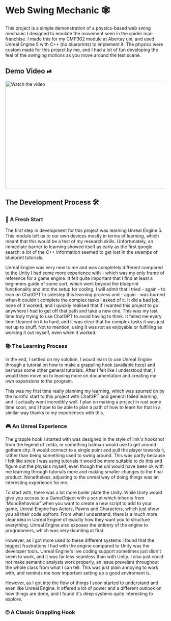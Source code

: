 # Web Swing Mechanic 🕸
This project is a simple demonstration of a physics-based web swing mechanic I designed to emulate the movement seen in the spider 
man franchise. I made this for my CMP302 module at Abertay uni, and used Unreal Engine 5 with C++ (no blueprints) to implement it. 
The physics were custom made for this project by me, and I had a lot of fun developing the feel of the swinging motions 
as you move around the test scene.

## Demo Video ⏯
<a href="https://www.youtube.com/watch?v=yX-MT0WEeu4">
  <img src="https://img.youtube.com/vi/yX-MT0WEeu4/maxresdefault.jpg" alt="Watch the video" width="600" height="337">
</a>

## The Development Process 🛠

### 🐣 A Fresh Start
The first step in development for this project was learning Unreal Engine 5. This module left us to our own devices mostly in terms 
of learning, which meant that this would be a test of my research skills. Unfortunately, an immediate barrier to learning showed 
itself as early as the first google search: a lot of the C++ information seemed to get lost in the swamps of blueprint tutorials.

Unreal Engine was very new to me and was completely different compared to the Unity I had some more experience with - which was my 
only frame of reference for a game engine. It felt quite important that I find at least a beginners guide of some sort, which went
beyond the blueprint functionality and into the setup for coding. I will admit that I tried - again - to lean on ChatGPT to sidestep
this learning process and - again - was burned when it couldn't complete the complex tasks I asked of it. It did a bad job, none of 
it worked, and I quickly realised that if I wanted this project to go anywhere I had to get off that path and take a new one. This
was my last time truly trying to use ChatGPT to avoid having to think. It failed me every time I leaned on it to hard, and it was 
clear that for complex tasks it was just not up to snuff. Not to mention, using it was not as enjoyable or fulfilling as working it 
out myself, even when it worked. 

### 📚 The Learning Process
In the end, I settled on my solution. I would learn to use Unreal Engine through a tutorial on how to make a grappling hook (available
[here](https://www.youtube.com/watch?v=HvKfbWPu79w)) and perhaps some other general tutorials. After I felt like I understood that, 
I would then move on to leaning more on documentation and creating my own expansions to the program. 

This was my first time really planning my learning, which was spurred on by the horrific start to this project with ChatGPT and 
general failed learning, and it actually went incredibly well. I plan on making a project in rust some time soon, and I hope to be 
able to plan a path of how to learn for that in a similar way thanks to my experiences with this.

### 🎮 An Unreal Experience
The grapple hook I started with was designed in the style of link's hookshot from the legend of zelda, or something batman would use 
to get around gotham city. It would connect to a single point and pull the player towards it, rather than being something used to 
swing around. This was partly because I felt like since I was using tutorials it would be more suitable to do this and figure out 
the physics myself, even though the uni would have been ok with me learning through tutorials more and making smaller changes to 
the final product. Nonetheless, adjusting to the unreal way of doing things was an interesting experience for me.

To start with, there was a lot more boiler plate the Unity. While Unity would give you access to a GameObject with a script which 
inherits from 'MonoBehaviour' when you want to create a new script to add to your game, Unreal Engine has Actors, Pawns and Characters,
which just show you all their code upfront. From what I understand, there is a much more clear idea in Unreal Engine of exactly how 
they want you to structure everything. Unreal Engine also exposes the entirety of the engine to programmers, which was very daunting 
at first. 

However, as I got more used to these different systems I found that the biggest frustrations I had with the engine compared to Unity 
was the developer tools. Unreal Engine's live coding support sometimes just didn't seem to work, and it was far less seamless than
with Unity. I also just could not make semantic analysis work properly, an issue prevelant throughout the whole class from what I can 
tell. This was just plain annoying to work with, and reminds me how important setting up a good enviroment is. 

However, as I got into the flow of things I soon started to understand and even like Unreal Engine. It offered a lot of power and a
different outlook on how things are done, and I found it's deep systems quite interesting to explore.

### 🙄 A Classic Grappling Hook




